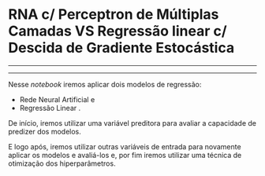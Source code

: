 # RNA c/ Perceptron de Múltiplas Camadas VS Regressão linear c/ Descida de Gradiente Estocástica
---
---


Nesse _notebook_ iremos aplicar dois modelos de regressão:
- Rede Neural Artificial e 
- Regressão Linear .

De início, iremos utilizar uma variável preditora para avaliar a capacidade de predizer dos modelos.

E logo após, iremos utilizar outras variáveis de entrada para novamente aplicar os modelos e avaliá-los e, por fim iremos utilizar uma técnica de otimização dos hiperparâmetros.
